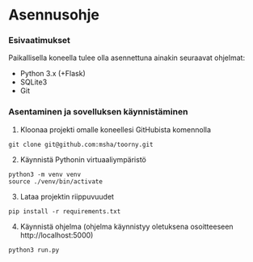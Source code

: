 # Asennusohje
### Esivaatimukset

Paikallisella koneella tulee olla asennettuna ainakin seuraavat ohjelmat:
* Python 3.x (+Flask)
* SQLite3
* Git

### Asentaminen ja sovelluksen käynnistäminen
1. Kloonaa projekti omalle koneellesi GitHubista komennolla
```
git clone git@github.com:msha/toorny.git
```
2. Käynnistä Pythonin virtuaaliympäristö 
```
python3 -m venv venv
source ./venv/bin/activate
```
3. Lataa projektin riippuvuudet
```
pip install -r requirements.txt
```
4. Käynnistä ohjelma (ohjelma käynnistyy oletuksena osoitteeseen http://localhost:5000)
```
python3 run.py
```